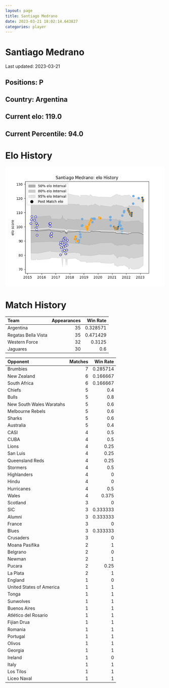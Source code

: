 ```yaml
---  
layout: page  
title: Santiago Medrano  
date: 2023-03-21 18:02:14.643827  
categories: player  
---
```

# Santiago Medrano


Last updated: 2023-03-21
## Positions: P

## Country: Argentina

## Current elo: 119.0

## Current Percentile: 94.0

# Elo History


![elo history](history_SantiagoMedrano.png)
# Match History


| Team                |   Appearances |   Win Rate |
|:--------------------|--------------:|-----------:|
| Argentina           |            35 |   0.328571 |
| Regatas Bella Vista |            35 |   0.471429 |
| Western Force       |            32 |   0.3125   |
| Jaguares            |            30 |   0.6      |

| Opponent                 |   Matches |   Win Rate |
|:-------------------------|----------:|-----------:|
| Brumbies                 |         7 |   0.285714 |
| New Zealand              |         6 |   0.166667 |
| South Africa             |         6 |   0.166667 |
| Chiefs                   |         5 |   0.4      |
| Bulls                    |         5 |   0.8      |
| New South Wales Waratahs |         5 |   0.6      |
| Melbourne Rebels         |         5 |   0.6      |
| Sharks                   |         5 |   0.6      |
| Australia                |         5 |   0.4      |
| CASI                     |         4 |   0.5      |
| CUBA                     |         4 |   0.5      |
| Lions                    |         4 |   0.25     |
| San Luis                 |         4 |   0.25     |
| Queensland Reds          |         4 |   0.25     |
| Stormers                 |         4 |   0.5      |
| Highlanders              |         4 |   0        |
| Hindu                    |         4 |   0        |
| Hurricanes               |         4 |   0.5      |
| Wales                    |         4 |   0.375    |
| Scotland                 |         3 |   0        |
| SIC                      |         3 |   0.333333 |
| Alumni                   |         3 |   0.333333 |
| France                   |         3 |   0        |
| Blues                    |         3 |   0.333333 |
| Crusaders                |         3 |   0        |
| Moana Pasifika           |         2 |   1        |
| Belgrano                 |         2 |   0        |
| Newman                   |         2 |   1        |
| Pucara                   |         2 |   0.25     |
| La Plata                 |         2 |   1        |
| England                  |         1 |   0        |
| United States of America |         1 |   1        |
| Tonga                    |         1 |   1        |
| Sunwolves                |         1 |   1        |
| Buenos Aires             |         1 |   1        |
| Atlético del Rosario     |         1 |   1        |
| Fijian Drua              |         1 |   1        |
| Romania                  |         1 |   1        |
| Portugal                 |         1 |   1        |
| Olivos                   |         1 |   1        |
| Georgia                  |         1 |   1        |
| Ireland                  |         1 |   0        |
| Italy                    |         1 |   1        |
| Los Tilos                |         1 |   1        |
| Liceo Naval              |         1 |   1        |